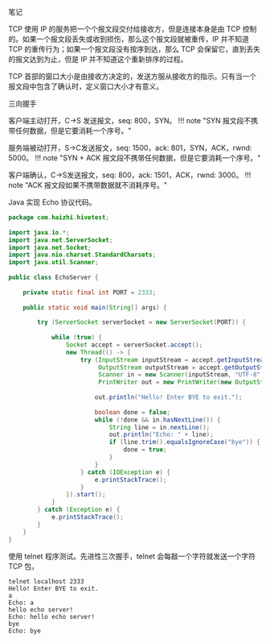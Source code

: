 
笔记

TCP 使用 IP 的服务把一个个报文段交付给接收方，但是连接本身是由 TCP 控制的。如果一个报文段丢失或收到损伤，那么这个报文段就被重传，IP 并不知道 TCP 的重传行为；如果一个报文段没有按序到达，那么 TCP 会保留它，直到丢失的报文达到为止，但是 IP 并不知道这个重新排序的过程。

TCP 首部的窗口大小是由接收方决定的，发送方服从接收方的指示。只有当一个报文段中包含了确认时，定义窗口大小才有意义。

三向握手

客户端主动打开，C->S 发送报文，seq: 800，SYN。
!!! note "SYN 报文段不携带任何数据，但是它要消耗一个序号。"

服务端被动打开，S->C发送报文，seq: 1500，ack: 801，SYN，ACK，rwnd: 5000。
!!! note "SYN + ACK 报文段不携带任何数据，但是它要消耗一个序号。"

客户端确认，C->S发送报文，seq: 800，ack: 1501，ACK，rwnd: 3000。
!!! note "ACK 报文段如果不携带数据就不消耗序号。"




Java 实现 Echo 协议代码。
```java
package com.haizhi.hivetest;  
  
import java.io.*;  
import java.net.ServerSocket;  
import java.net.Socket;  
import java.nio.charset.StandardCharsets;  
import java.util.Scanner;  
  
public class EchoServer {  
  
    private static final int PORT = 2333;  
  
    public static void main(String[] args) {  
  
        try (ServerSocket serverSocket = new ServerSocket(PORT)) {  
  
            while (true) {  
                Socket accept = serverSocket.accept();  
                new Thread(() -> {  
                    try (InputStream inputStream = accept.getInputStream();  
                         OutputStream outputStream = accept.getOutputStream();  
                         Scanner in = new Scanner(inputStream, "UTF-8");  
                         PrintWriter out = new PrintWriter(new OutputStreamWriter(outputStream, StandardCharsets.UTF_8), true)) {  
                          
                        out.println("Hello! Enter BYE to exit.");  
  
                        boolean done = false;  
                        while (!done && in.hasNextLine()) {  
                            String line = in.nextLine();  
                            out.println("Echo: " + line);  
                            if (line.trim().equalsIgnoreCase("bye")) {  
                                done = true;  
                            }  
                        }  
                    } catch (IOException e) {  
                        e.printStackTrace();  
                    }  
                }).start();  
            }  
        } catch (Exception e) {  
            e.printStackTrace();  
        }  
    }  
}
```

使用 telnet 程序测试。先进性三次握手，telnet 会每敲一个字符就发送一个字符 TCP 包，
```
telnet localhost 2333
Hello! Enter BYE to exit.
a
Echo: a
hello echo server!
Echo: hello echo server!
bye
Echo: bye
```

